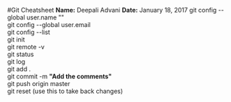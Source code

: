 #Git Cheatsheet 
**Name:** Deepali Advani
**Date:** January 18, 2017
git config --global user.name "" </br>
git config --global user.email </br>
git config --list </br>
git init </br>
git remote -v </br>
git status </br>
git log </br>
git add . </br>
git commit -m <b>"Add the comments"</b></br>
git push origin master </br>
git reset (use this to take back changes)